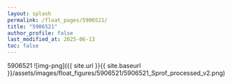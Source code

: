 ```yaml
---
layout: splash
permalink: /float_pages/5906521/
title: "5906521"
author_profile: false
last_modified_at: 2025-06-13
toc: false
---
```

 
5906521
![img-png]({{ site.url }}{{ site.baseurl }}/assets/images/float_figures/5906521/5906521_Sprof_processed_v2.png)